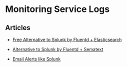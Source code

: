 # Monitoring Service Logs


## Articles

-   [Free Alternative to Splunk by Fluentd + Elasticsearch](../articles/free-alternative-to-splunk-by-fluentd.md)

-   [Alternative to Splunk by Fluentd + Sematext](../articles/logs-to-sematext.md)

-   [Email Alerts like Splunk](../articles/splunk-like-grep-and-alert-email.md)
